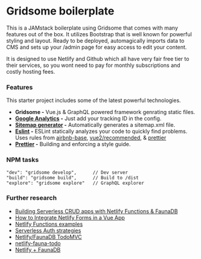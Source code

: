 # Gridsome boilerplate

This is a JAMstack boilerplate using Gridsome that comes with many features out of the box. It utilizes Bootstrap that is well known for powerful styling and layout. Ready to be deployed, automagically imports data to CMS and sets up your /admin page for easy access to edit your content.

It is designed to use Netlify and Github which all have very fair free tier to their services, so you wont need to pay for monthly subscriptions and costly hosting fees.

### Features

This starter project includes some of the latest powerful technologies.

*   **Gridsome -** Vue.js & GraphQL powered framework genrating static files.
*   **[Google Analytics](https://gridsome.org/plugins/@gridsome/plugin-google-analytics) -** Just add your tracking ID in the config.
*   **[Sitemap generator](https://gridsome.org/plugins/@gridsome/plugin-sitemap) -** Automatically generates a sitemap.xml file.
*   **[Eslint](https://eslint.org/) -** ESLint statically analyzes your code to quickly find problems. Uses rules from [airbnb-base](https://www.npmjs.com/package/eslint-config-airbnb-base), [vue2/recommended](https://eslint.vuejs.org/user-guide/), & [prettier](https://github.com/prettier/eslint-plugin-prettier)
*   **[Prettier](https://prettier.io/) -** Building and enforcing a style guide.

### NPM tasks

```
"dev": "gridsome develop",      // Dev server
"build": "gridsome build",      // Build to /dist
"explore": "gridsome explore"   // GraphQL explorer
```

### Further research

- [Building Serverless CRUD apps with Netlify Functions & FaunaDB](https://www.netlify.com/blog/2018/07/09/building-serverless-crud-apps-with-netlify-functions--faunadb/)
- [How to Integrate Netlify Forms in a Vue App](https://www.netlify.com/blog/2018/09/07/how-to-integrate-netlify-forms-in-a-vue-app/)
- [Netlify Functions examples](https://github.com/netlify/functions)
- [Serverless Auth strategies](https://github.com/DavidWells/serverless-auth-strategies)
- [Netlify/FaunaDB TodoMVC](https://github.com/fauna/netlify-faunadb-todomvc)
- [netlify-fauna-todo](https://github.com/sw-yx/netlify-fauna-todo)
- [Netlify + FaunaDB](https://github.com/netlify/netlify-faunadb-example)